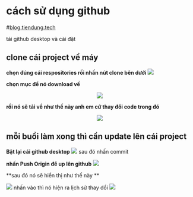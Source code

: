 # cách sử dụng github

#[blog.tiendung.tech](https://blog.tiendung.tech/ "blog.tiendung.tech")

tải github desktop và cài đặt 



## clone cái project về máy 
**chọn đúng cái respositories rồi nhấn nút clone bên dưới**
 ![](https://i.imgur.com/ekmsNBZ.png)
 
**chọn mục để nó download về**

<p align="center">
  <img src="https://i.imgur.com/XZqQNzh.png" align="center" />
 </p>


 
**rồi nó sẽ tải về như thế này anh em cứ thay đổi code trong đó** 
<p align="center">
 <img src="https://i.imgur.com/ypRMXKj.png" align="center" />
 </p>




## mỗi buổi làm xong thì cần update lên cái project

**Bật lại cái github desktop**
![](https://i.imgur.com/lW0QOIE.png)
sau đó nhấn commit 

**nhấn Push Origin để up lên github**
![](https://i.imgur.com/8pybozq.png)

**sau đó nó sẽ hiển thị như thế này **

![](https://i.imgur.com/m37yeU2.png)
nhấn vào thì nó hiện ra lịch sử thay đổi 
![](https://i.imgur.com/TYENkr4.png)
